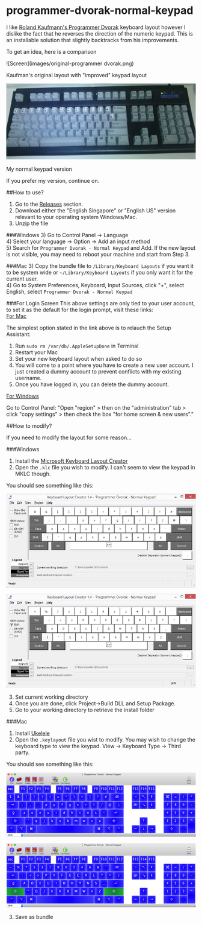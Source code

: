 # programmer-dvorak-normal-keypad

I like [Roland Kaufmann's Programmer Dvorak](http://www.kaufmann.no/roland/dvorak/) keyboard layout however I dislike the fact that he reverses the direction of the numeric keypad. This is an installable solution that slightly backtracks from his improvements.

To get an idea, here is a comparison

![Screen](images/original-programmer dvorak.png)

Kaufman's original layout with "improved" keypad layout

![Screen](images/unicomp-spacesaver-104.jpg)

My normal keypad version

If you prefer my version, continue on.

##How to use?

1) Go to the [Releases](https://github.com/yeokm1/programmer-dvorak-normal-keypad/releases) section.  
2) Download either the "English Singapore" or "English US" version relevant to your operating system Windows/Mac.  
3) Unzip the file  

###Windows
3) Go to Control Panel -> Language  
4) Select your language -> Option -> Add an input method   
5) Search for `Programmer Dvorak - Normal Keypad` and Add. If the new layout is not visible, you may need to reboot your machine and start from Step 3.

###Mac
3) Copy the bundle file to `/Library/Keyboard Layouts` if you want it to be system wide or `~/Library/Keyboard Layouts` if you only want it for the current user.  
4) Go to System Preferences, Keyboard, Input Sources, click "+", select English, select `Programmer Dvorak - Normal Keypad`

###For Login Screen
This above settings are only tied to your user account, to set it as the default for the login prompt, visit these links:  
[For Mac](http://www.macissues.com/2015/04/16/fix-an-incorrect-default-keyboard-layout-at-the-os-x-login-prompt/)

The simplest option stated in the link above is to relauch the Setup Assistant:

1. Run `sudo rm /var/db/.AppleSetupDone` in Terminal
2. Restart your Mac
3. Set your new keyboard layout when asked to do so
4. You will come to a point where you have to create a new user account. I just created a dummy account to prevent conflicts with my existing username.
5. Once you have logged in, you can delete the dummy account.

[For Windows](https://social.technet.microsoft.com/Forums/windows/en-US/c64ee221-db3c-4058-8d1b-673de613535f/how-to-change-keyboard-layout-for-login-and-password-in-windows-8?forum=w8itprogeneral)

Go to Control Panel:
"Open "region" > then on the "administration" tab > click "copy settings" > then check the box "for home screen & new users"."

##How to modify?

If you need to modify the layout for some reason...

###Windows

1) Install the [Microsoft Keyboard Layout Creator](https://msdn.microsoft.com/en-us/goglobal/bb964665.aspx)  
2) Open the `.klc` file you wish to modify. I can't seem to view the keypad in MKLC though. 

You should see something like this:  

![Screen](images/windows-prod-dvorak-main.png)

![Screen](images/windows-prod-dvorak-shift.png)

3) Set current working directory  
4) Once you are done, click Project->Build DLL and Setup Package.  
5) Go to your working directory to retrieve the install folder  

###Mac

1) Install [Ukelele](http://scripts.sil.org/cms/scripts/page.php?site_id=nrsi&id=ukelele)  
2) Open the `.keylayout` file you wist to modify. You may wish to change the keyboard type to view the keypad. View -> Keyboard Type -> Third party.

You should see something like this:  

![Screen](images/mac-prod-dvorak-main.png)

![Screen](images/mac-prod-dvorak-shift.png)

3) Save as bundle

